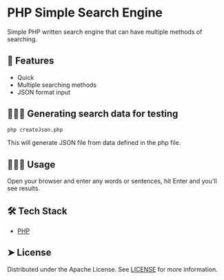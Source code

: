 # PHP Simple Search Engine
Simple PHP written search engine that can have multiple methods of searching.

## 🧐 Features    
- Quick
- Multiple searching methods
- JSON format input


## 🧑🏻‍💻 Generating search data for testing
```bash
php createJson.php
```
This will generate JSON file from data defined in the php file.


## 🧑🏻‍💻 Usage
Open your browser and enter any words or sentences, hit Enter and you'll see results.
        

        

## 🛠️ Tech Stack
- [PHP](https://www.php.net/)


## ➤ License
Distributed under the Apache License. See [LICENSE](LICENSE) for more information.
        
